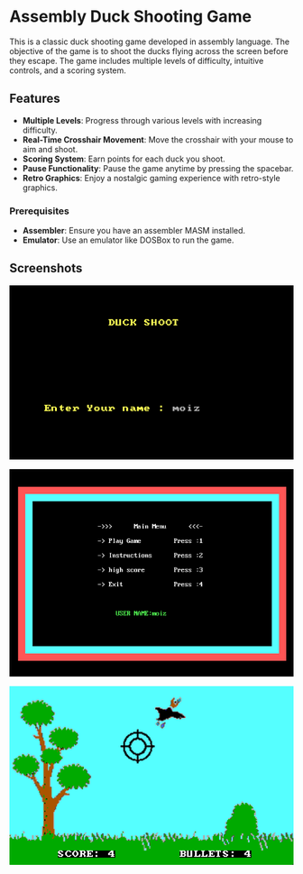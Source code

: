 # Assembly Duck Shooting Game

This is a classic duck shooting game developed in assembly language. The objective of the game is to shoot the ducks flying across the screen before they escape. The game includes multiple levels of difficulty, intuitive controls, and a scoring system.

## Features

- **Multiple Levels**: Progress through various levels with increasing difficulty.
- **Real-Time Crosshair Movement**: Move the crosshair with your mouse to aim and shoot.
- **Scoring System**: Earn points for each duck you shoot.
- **Pause Functionality**: Pause the game anytime by pressing the spacebar.
- **Retro Graphics**: Enjoy a nostalgic gaming experience with retro-style graphics.

### Prerequisites

- **Assembler**: Ensure you have an assembler MASM installed.
- **Emulator**: Use an emulator like DOSBox to run the game.

## Screenshots

![Game Screenshot](Images/Screenshot1.png)

![Game Screenshot](Images/Screenshot2.png)

![Game Screenshot](Images/Screenshot3.png)
